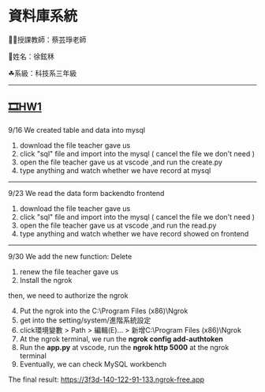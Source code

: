 # 資料庫系統

👩‍🏫授課教師：蔡芸琤老師

🐶姓名：徐鉉秝

☘系級：科技系三年級

---
## [:film_strip:HW1](https://youtu.be/JWTnehkAYF8)
9/16 We created table and data into mysql
1. download the file teacher gave us
2. click "sql" file and import into the mysql ( cancel the file we don't need )
3. open the file teacher gave us at vscode ,and run the create.py
4. type anything and watch whether we have record at mysql
---
9/23 We read the data form backendto frontend
1. download the file teacher gave us
2. click "sql" file and import into the mysql ( cancel the file we don't need )
3. open the file teacher gave us at vscode ,and run the read.py
4. type anything and watch whether we have record showed on frontend
---
9/30 We add the new function: Delete

1. renew the file teacher gave us
2. Install the ngrok

then, we need to authorize the ngrok

4. Put the ngrok into the C:\Program Files (x86)\Ngrok
5. get into the setting/system/進階系統設定
6. click環境變數 > Path > 編輯(E)... > 新增C:\Program Files (x86)\Ngrok
7. At the ngrok terminal, we run the **ngrok config add-authtoken <token>**
8. Run the **app.py** at vscode, run the **ngrok http 5000** at the ngrok terminal
9. Eventually, we can check MySQL workbench

The final result:  https://3f3d-140-122-91-133.ngrok-free.app
